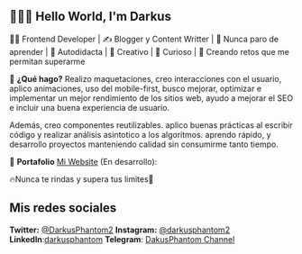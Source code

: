 ## 👋👨‍💻 Hello World, I'm Darkus

👨‍💻 Frontend Developer  | ✍️ Blogger y Content Writter | 🧠 Nunca paro de aprender | 👀 Autodidacta | 🌈 Creativo | 🔎 Curioso | 🙌 Creando retos que me permitan superarme 

🤔 **¿Qué hago?**
Realizo maquetaciones, creo interacciones con el usuario, aplico animaciones, uso del mobile-first, busco mejorar, optimizar e implementar un mejor rendimiento de los sitios web, ayudo a mejorar el SEO e incluir una buena experiencia de usuario.

Además, creo componentes reutilizables. aplico buenas prácticas al escribir código y realizar análisis asintotico a los algoritmos. aprendo rápido, y desarrollo proyectos manteniendo calidad sin consumirme tanto tiempo.

💼 **Portafolio**
[Mi Website](http://darkusphantom.netlify.app/) (En desarrollo):

🔥Nunca te rindas y supera tus limites🌟

## Mis redes sociales
**Twitter:** [@DarkusPhantom2](https://twitter.com/DarkusPhantom2)
**Instagram:** [@darkusphantom2](https://www.instagram.com/darkusphantom2/)
**LinkedIn**:[darkusphantom](https://www.linkedin.com/in/darkusphantom/)
**Telegram**: [DakusPhantom Channel](https://t.me/darkusphantomchannel)
